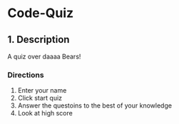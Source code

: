 # Code-Quiz


## 1. Description
A quiz over daaaa Bears!


### Directions
1. Enter your name
2. Click start quiz
3. Answer the questoins to the best of your knowledge
4. Look at high score
